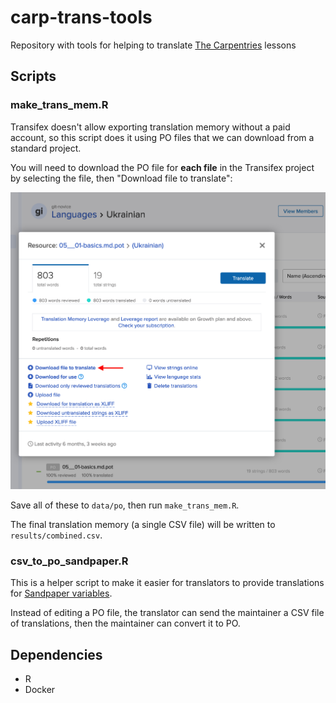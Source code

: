 # carp-trans-tools

Repository with tools for helping to translate [The Carpentries](https://carpentries.org) lessons

## Scripts

### make_trans_mem.R

Transifex doesn't allow exporting translation memory without a paid account, so this script does it using PO files that we can download from a standard project.

You will need to download the PO file for **each file** in the Transifex project by selecting the file, then "Download file to translate":

![](transifex_screenshot.png)

Save all of these to `data/po`, then run `make_trans_mem.R`.

The final translation memory (a single CSV file) will be written to `results/combined.csv`.

### csv_to_po_sandpaper.R

This is a helper script to make it easier for translators to provide translations for [Sandpaper variables](https://carpentries.github.io/sandpaper/articles/translations.html#list-of-translation-variables).

Instead of editing a PO file, the translator can send the maintainer a CSV file of translations, then the maintainer can convert it to PO.

## Dependencies

- R
- Docker